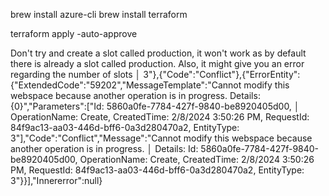 brew install azure-cli
brew install terraform


terraform apply -auto-approve

Don't try and create a slot called production, it won't work as by default there is already a slot called production.  Also, it might give you an error regarding the number of slots
│ 3"},{"Code":"Conflict"},{"ErrorEntity":{"ExtendedCode":"59202","MessageTemplate":"Cannot modify this webspace because another operation is in progress. Details: {0}","Parameters":["Id: 5860a0fe-7784-427f-9840-be8920405d00,
│ OperationName: Create, CreatedTime: 2/8/2024 3:50:26 PM, RequestId: 84f9ac13-aa03-446d-bff6-0a3d280470a2, EntityType: 3"],"Code":"Conflict","Message":"Cannot modify this webspace because another operation is in progress.
│ Details: Id: 5860a0fe-7784-427f-9840-be8920405d00, OperationName: Create, CreatedTime: 2/8/2024 3:50:26 PM, RequestId: 84f9ac13-aa03-446d-bff6-0a3d280470a2, EntityType: 3"}}],"Innererror":null}
